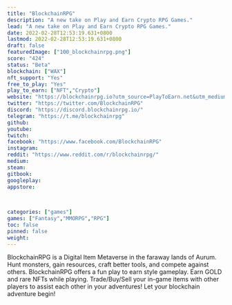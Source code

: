 ```yaml
---
title: "BlockchainRPG"
description: "A new take on Play and Earn Crypto RPG Games."
lead: "A new take on Play and Earn Crypto RPG Games."
date: 2022-02-28T12:53:19.631+0800
lastmod: 2022-02-28T12:53:19.631+0800
draft: false
featuredImage: ["100_blockchainrpg.png"]
score: "424"
status: "Beta"
blockchain: ["WAX"]
nft_support: "Yes"
free_to_play: "Yes"
play_to_earn: ["NFT","Crypto"]
website: "https://blockchainrpg.io?utm_source=PlayToEarn.net&utm_medium=organic&utm_campaign=gamepage"
twitter: "https://twitter.com/BlockchainRPG"
discord: "https://discord.blockchainrpg.io/"
telegram: "https://t.me/blockchainrpg"
github: 
youtube: 
twitch: 
facebook: "https://www.facebook.com/BlockchainRPG"
instagram: 
reddit: "https://www.reddit.com/r/blockchainrpg/"
medium: 
steam: 
gitbook: 
googleplay: 
appstore: 

  
    
categories: ["games"]
games: ["Fantasy","MMORPG","RPG"]
toc: false
pinned: false
weight: 
---
```

BlockchainRPG is a Digital Item Metaverse in the faraway lands of Aurum. Hunt monsters, gain resources, craft better tools, and compete against others. BlockchainRPG offers a fun play to earn style gameplay. Earn GOLD and rare NFTs while playing. Trade/Buy/Sell your in-game items with other players to assist each other in your adventures! Let your blockchain adventure begin!